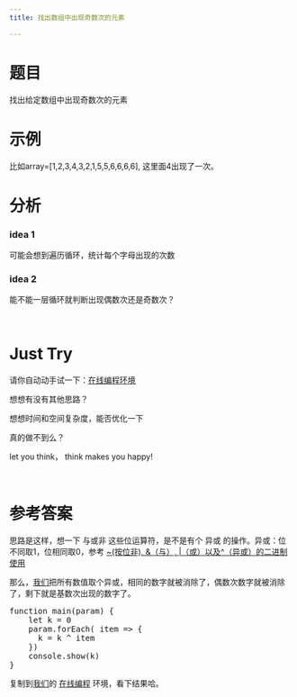 ```yaml
---
title: 找出数组中出现奇数次的元素

---
```

# 题目

找出给定数组中出现奇数次的元素

# 示例

比如array=[1,2,3,4,3,2,1,5,5,6,6,6,6], 这里面4出现了一次。

# 分析

### idea 1

可能会想到遍历循环，统计每个字母出现的次数

### idea 2

能不能一层循环就判断出现偶数次还是奇数次？

&nbsp;

# Just Try

请你自动动手试一下：[在线编程环境][1]

想想有没有其他思路？

想想时间和空间复杂度，能否优化一下

真的做不到么？

let you think， think makes you happy!

&nbsp;

# 参考答案

思路是这样，想一下 与或非 这些位运算符，是不是有个 异或 的操作。异或：位不同取1，位相同取0，参考 [~(按位非), &#038;（与）, |（或）以及^（异或）的二进制使用][2]

那么，[我们](https://www.w3cdoc.com)把所有数值取个异或，相同的数字就被消除了，偶数次数字就被消除了，剩下就是基数次出现的数字了。

<pre class="EnlighterJSRAW" data-enlighter-language="null">function main(param) {
    let k = 0
    param.forEach( item =&gt; {
      k = k ^ item
    })
    console.show(k)
}</pre>

复制到[我们](https://www.w3cdoc.com)的 [在线编程][1] 环境，看下结果哈。

 [1]: https://www.f2e123.com/code?code=algorithm&pid=4134
 [2]: https://www.f2e123.com/javascriptnodejs/2099.html
